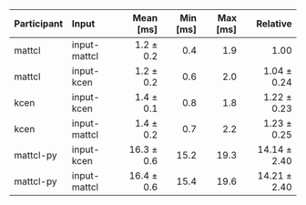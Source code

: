 | Participant | Input | Mean [ms] | Min [ms] | Max [ms] | Relative |
|:---|:---|---:|---:|---:|---:|
| mattcl | input-mattcl | 1.2 ± 0.2 | 0.4 | 1.9 | 1.00 |
| mattcl | input-kcen | 1.2 ± 0.2 | 0.6 | 2.0 | 1.04 ± 0.24 |
| kcen | input-kcen | 1.4 ± 0.1 | 0.8 | 1.8 | 1.22 ± 0.23 |
| kcen | input-mattcl | 1.4 ± 0.2 | 0.7 | 2.2 | 1.23 ± 0.25 |
| mattcl-py | input-kcen | 16.3 ± 0.6 | 15.2 | 19.3 | 14.14 ± 2.40 |
| mattcl-py | input-mattcl | 16.4 ± 0.6 | 15.4 | 19.6 | 14.21 ± 2.40 |
